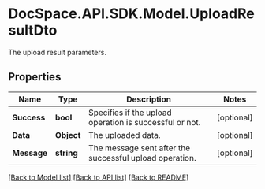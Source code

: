 # DocSpace.API.SDK.Model.UploadResultDto
The upload result parameters.

## Properties

Name | Type | Description | Notes
------------ | ------------- | ------------- | -------------
**Success** | **bool** | Specifies if the upload operation is successful or not. | [optional] 
**Data** | **Object** | The uploaded data. | [optional] 
**Message** | **string** | The message sent after the successful upload operation. | [optional] 

[[Back to Model list]](../README.md#documentation-for-models) [[Back to API list]](../README.md#documentation-for-api-endpoints) [[Back to README]](../README.md)

